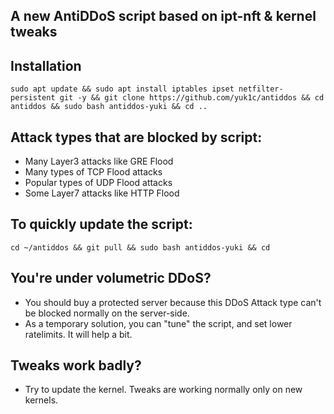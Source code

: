 ## A new AntiDDoS script based on ipt-nft & kernel tweaks

## Installation
```
sudo apt update && sudo apt install iptables ipset netfilter-persistent git -y && git clone https://github.com/yuk1c/antiddos && cd antiddos && sudo bash antiddos-yuki && cd ..
```

## Attack types that are blocked by script:
- Many Layer3 attacks like GRE Flood
- Many types of TCP Flood attacks
- Popular types of UDP Flood attacks
- Some Layer7 attacks like HTTP Flood

## To quickly update the script:
```
cd ~/antiddos && git pull && sudo bash antiddos-yuki && cd
```

## You're under volumetric DDoS?
- You should buy a protected server because this DDoS Attack type can't be blocked normally on the server-side.
- As a temporary solution, you can "tune" the script, and set lower ratelimits. It will help a bit.

## Tweaks work badly?
- Try to update the kernel. Tweaks are working normally only on new kernels.

